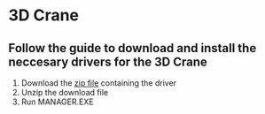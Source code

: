 # 3D Crane
## Follow the guide to download and install the neccesary drivers for the 3D Crane

1. Download the [zip file](https://github.com/ZeyadGamal/Cyber-Physical-Systems/blob/master/3dCrane/Crane_86_64_USB2.zip) containing the driver
2. Unzip the download file
3. Run MANAGER.EXE
